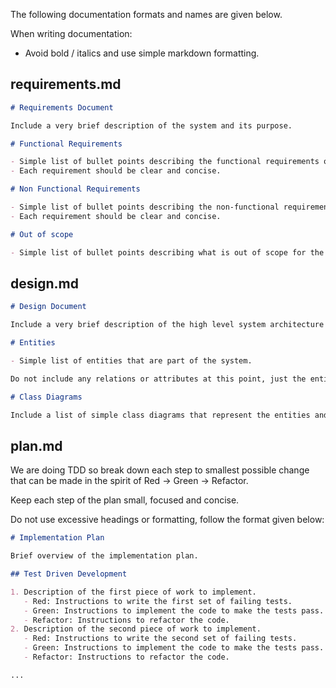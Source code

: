 The following documentation formats and names are given below.

When writing documentation:

- Avoid bold / italics and use simple markdown formatting.

## requirements.md

```markdown
# Requirements Document

Include a very brief description of the system and its purpose.

# Functional Requirements

- Simple list of bullet points describing the functional requirements of the system.
- Each requirement should be clear and concise.

# Non Functional Requirements

- Simple list of bullet points describing the non-functional requirements of the system.
- Each requirement should be clear and concise.

# Out of scope

- Simple list of bullet points describing what is out of scope for the system.
```

## design.md

```markdown
# Design Document

Include a very brief description of the high level system architecture and design.

# Entities

- Simple list of entities that are part of the system.

Do not include any relations or attributes at this point, just the entities themselves.

# Class Diagrams

Include a list of simple class diagrams that represent the entities and their relationships. Use Mermaid syntax for the diagrams. Only include class attributes and public methods.
```

## plan.md

We are doing TDD so break down each step to smallest possible change that can be made in the spirit of Red -> Green -> Refactor.

Keep each step of the plan small, focused and concise.

Do not use excessive headings or formatting, follow the format given below:

```markdown
# Implementation Plan

Brief overview of the implementation plan.

## Test Driven Development

1. Description of the first piece of work to implement.
   - Red: Instructions to write the first set of failing tests.
   - Green: Instructions to implement the code to make the tests pass.
   - Refactor: Instructions to refactor the code.
2. Description of the second piece of work to implement.
   - Red: Instructions to write the second set of failing tests.
   - Green: Instructions to implement the code to make the tests pass.
   - Refactor: Instructions to refactor the code.

...
```
